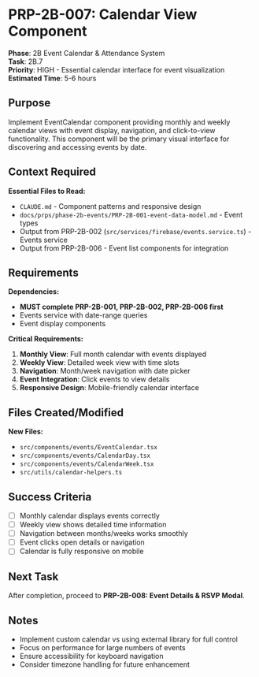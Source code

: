 # PRP-2B-007: Calendar View Component

**Phase**: 2B Event Calendar & Attendance System  
**Task**: 2B.7  
**Priority**: HIGH - Essential calendar interface for event visualization  
**Estimated Time**: 5-6 hours  

## Purpose

Implement EventCalendar component providing monthly and weekly calendar views with event display, navigation, and click-to-view functionality. This component will be the primary visual interface for discovering and accessing events by date.

## Context Required

**Essential Files to Read:**
- `CLAUDE.md` - Component patterns and responsive design
- `docs/prps/phase-2b-events/PRP-2B-001-event-data-model.md` - Event types
- Output from PRP-2B-002 (`src/services/firebase/events.service.ts`) - Events service
- Output from PRP-2B-006 - Event list components for integration

## Requirements

**Dependencies:**
- **MUST complete PRP-2B-001, PRP-2B-002, PRP-2B-006 first**
- Events service with date-range queries
- Event display components

**Critical Requirements:**
1. **Monthly View**: Full month calendar with events displayed
2. **Weekly View**: Detailed week view with time slots
3. **Navigation**: Month/week navigation with date picker
4. **Event Integration**: Click events to view details
5. **Responsive Design**: Mobile-friendly calendar interface

## Files Created/Modified

**New Files:**
- `src/components/events/EventCalendar.tsx`
- `src/components/events/CalendarDay.tsx`
- `src/components/events/CalendarWeek.tsx`
- `src/utils/calendar-helpers.ts`

## Success Criteria

- [ ] Monthly calendar displays events correctly
- [ ] Weekly view shows detailed time information
- [ ] Navigation between months/weeks works smoothly
- [ ] Event clicks open details or navigation
- [ ] Calendar is fully responsive on mobile

## Next Task

After completion, proceed to **PRP-2B-008: Event Details & RSVP Modal**.

## Notes

- Implement custom calendar vs using external library for full control
- Focus on performance for large numbers of events
- Ensure accessibility for keyboard navigation
- Consider timezone handling for future enhancement
